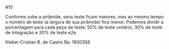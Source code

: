 #10

Conforme sobe a pirâmide, seus teste ficam maiores, mas ao mesmo tempo 
o número de teste (a largura de sua pirâmide) fica menor.
Podemos dividir a porcentagem para cada peça de teste: 50% de teste unitário,
30% de teste de integração e 20% de teste e2e. 

Kleber Cristian B. de Castro Ra: 1800358

